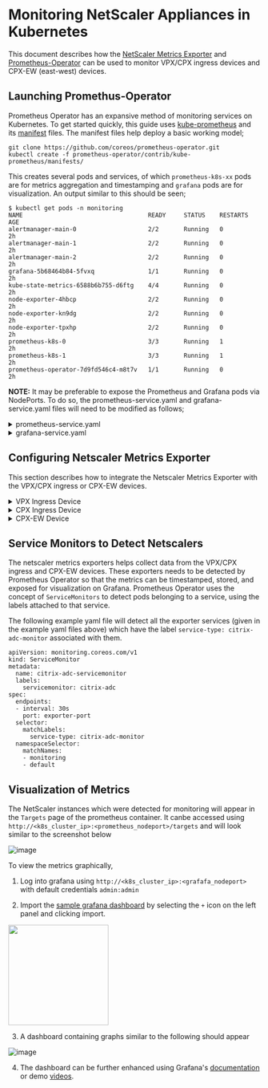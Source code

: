 Monitoring NetScaler Appliances in Kubernetes
===

This document describes how the [NetScaler Metrics Exporter](https://github.com/citrix/netscaler-metrics-exporter) and [Prometheus-Operator](https://github.com/coreos/prometheus-operator) can be used to monitor VPX/CPX ingress devices and CPX-EW (east-west) devices.


Launching Promethus-Operator
---
Prometheus Operator has an expansive method of monitoring services on Kubernetes. To get started quickly, this guide uses [kube-prometheus](https://github.com/coreos/prometheus-operator/tree/master/contrib/kube-prometheus) and its [manifest](https://github.com/coreos/prometheus-operator/tree/master/contrib/kube-prometheus/manifests) files.
The manifest files help deploy a basic working model;
```
git clone https://github.com/coreos/prometheus-operator.git
kubectl create -f prometheus-operator/contrib/kube-prometheus/manifests/
```
This creates several pods and services, of which ```prometheus-k8s-xx``` pods are for metrics aggregation and timestamping and ```grafana``` pods are for visualization. An output similar to this should be seen;
```
$ kubectl get pods -n monitoring
NAME                                   READY     STATUS    RESTARTS   AGE
alertmanager-main-0                    2/2       Running   0          2h
alertmanager-main-1                    2/2       Running   0          2h
alertmanager-main-2                    2/2       Running   0          2h
grafana-5b68464b84-5fvxq               1/1       Running   0          2h
kube-state-metrics-6588b6b755-d6ftg    4/4       Running   0          2h
node-exporter-4hbcp                    2/2       Running   0          2h
node-exporter-kn9dg                    2/2       Running   0          2h
node-exporter-tpxhp                    2/2       Running   0          2h
prometheus-k8s-0                       3/3       Running   1          2h
prometheus-k8s-1                       3/3       Running   1          2h
prometheus-operator-7d9fd546c4-m8t7v   1/1       Running   0          2h
```
**NOTE:** It may be preferable to expose the Prometheus and Grafana pods via NodePorts. To do so, the prometheus-service.yaml and grafana-service.yaml files will need to be modified as follows;


<details>
<summary>prometheus-service.yaml</summary>
<br>

```
apiVersion: v1
kind: Service
metadata:
  labels:
    prometheus: k8s
  name: prometheus-k8s
  namespace: monitoring
spec:
  type: NodePort
  ports:
  - name: web
    port: 9090
    targetPort: web
  selector:
    app: prometheus
    prometheus: k8s
```
To apply these changes into the kubernetes cluseter run: ```kubectl apply -f prometheus-service.yaml```.

</details>


<details>
<summary>grafana-service.yaml</summary>
<br>

```
apiVersion: v1
kind: Service
metadata:
  name: grafana
  namespace: monitoring
spec:
  type: NodePort
  ports:
  - name: http
    port: 3000
    targetPort: http
  selector:
    app: grafana
```
To apply these changes into the kubernetes cluseter run: ```kubectl apply -f grafana-service.yaml```.

</details>



Configuring Netscaler Metrics Exporter
---
This section describes how to integrate the Netscaler Metrics Exporter with the VPX/CPX ingress or CPX-EW devices. 

<details>
<summary>VPX Ingress Device</summary>
<br>

To monitor an ingress VPX device, the netscaler-metrics-exporter will be run as a pod within the kubernetes cluster. The IP of the VPX ingress device will be provided as an argument to the exporter. An example yaml file to deploy such an exporter is given below;

```
apiVersion: v1
kind: Pod
metadata:
  name: exporter-vpx-ingress
  labels:
    app: exporter-vpx-ingress
spec:
  containers:
    - name: exporter
      image: "quay.io/citrix/netscaler-metrics-exporter:v1.0.0"
            imagePullPolicy: IfNotPresent
      args:
        - "--target-nsip=<IP_and_port_of_VPX>"
        - "--port=8888"
---
kind: Service
apiVersion: v1
metadata:
  name: exporter-vpx-ingress
  labels:
    service-type: citrix-adc-monitor
spec:
  selector:
    name: exporter-vpx-ingress
  ports:
    - name: exporter-port
      port: 8888
      targetPort: 8888
```
The IP and port of the VPX device needs to be filled in as the ```--target-nsip``` (Eg. ```--target-nsip=10.0.0.20```). 
</details>

<details>
<summary>CPX Ingress Device</summary>
<br>
  
To monitor a CPX ingress device, the exporter is added as a side-car. An example yaml file of a CPX ingress device with an exporter as a side car is given below;
```
---
apiVersion: extensions/v1beta1
kind: Deployment
metadata:
  name: cpx-ingress
  labels:
    app: cpx-ingress
spec:
  replicas: 1
  selector:
    matchLabels:
      app: cpx-ingress
  template:
    metadata:
      labels:
        app: cpx-ingress
      annotations:
        NETSCALER_AS_APP: "True"
    spec:
      serviceAccountName: cpx
      containers:
        - name: cpx-ingress
          image: "in-docker-reg.eng.citrite.net/cpx-dev/cpx-cic:12.1-48.119"
          imagePullPolicy: IfNotPresent
          securityContext:
            privileged: true
          env:
            - name: "EULA"
              value: "YES"
            - name: "NS_PROTOCOL"
              value: "HTTP"
            #Define the NITRO port here
            - name: "NS_PORT"
              value: "9080"
            #Define ADM License Server here
            - name: "LS_IP"
              value: "10.106.134.107"
            #Define ADM License Server Port here
            - name: "LS_PORT"
              value: "27000"
            #Define ADM License type here (Using vCPU License)
            - name: "PLATFORM"
              value: "CP1000"
          ports:
            - name: http
              containerPort: 80
            - name: https
              containerPort: 443
            - name: nitro-http
              containerPort: 9080
            - name: nitro-https
              containerPort: 9443
        # Adding exporter as a side-car
        - name: exporter
          image: "quay.io/citrix/netscaler-metrics-exporter:v1.0.0"
          imagePullPolicy: IfNotPresent
          args:
            - "--target-nsip=192.0.0.2"
            - "--port=8888"
---
kind: Service
apiVersion: v1
metadata:
  name: exporter-cpx-ingress
  labels:
    service-type: citrix-adc-monitor
spec:
  selector:
    app: cpx-ingress
  ports:
    - name: exporter-port
      port: 8888
      targetPort: 8888
```
Here, the exporter uses the ```192.0.0.2``` local IP to fetch metrics from the CPX.

</details>


<details>
<summary>CPX-EW Device</summary>
<br>

To monitor a CPX-EW (east-west) device, the exporter is added as a side-car. An example yaml file of a CPX-EW device with an exporter as a side car is given below;
```
apiVersion: extensions/v1beta1
kind: DaemonSet
metadata:
  name: cpx-ew
spec:
  template:
    metadata:
      name: cpx-ew
      labels:
        app: cpx-ew
      annotations:
        NETSCALER_AS_APP: "True"
    spec:
      serviceAccountName: cpx
      hostNetwork: true
      containers:
        - name: cpx
          image: "in-docker-reg.eng.citrite.net/cpx-dev/cpx:12.1-48.118"
          securityContext: 
             privileged: true
          env:
          - name: "EULA"
            value: "yes"
          - name: "NS_NETMODE"
            value: "HOST"
          #- name: "kubernetes_url"
          #  value: "https://10.106.xx.xx:6443"
        # Add exporter as a sidecar
        - name: exporter
          image: "quay.io/citrix/netscaler-metrics-exporter:v1.0.0"
          args:
            - "--target-nsip=192.168.0.2:80"
            - "--port=8888"
          imagePullPolicy: IfNotPresent      
---
kind: Service
apiVersion: v1
metadata:
  name: exporter-cpx-ew
  labels:
    service-type: citrix-adc-monitor
spec:
  selector:
    app: cpx-ew
  ports:
    - name: exporter-port
      port: 8888
      targetPort: 8888
```
Here, the exporter uses the ```192.168.0.2``` local IP to fetch metrics from the CPX.

</details>



Service Monitors to Detect Netscalers
---
The netscaler metrics exporters helps collect data from the VPX/CPX ingress and CPX-EW devices. These exporters needs to be detected by Prometheus Operator so that the metrics can be timestamped, stored, and exposed for visualization on Grafana. Prometheus Operator uses the concept of ```ServiceMonitors``` to detect pods belonging to a service, using the labels attached to that service. 

The following example yaml file will detect all the exporter services (given in the example yaml files above) which have the label ```service-type: citrix-adc-monitor``` associated with them. 

```
apiVersion: monitoring.coreos.com/v1
kind: ServiceMonitor
metadata:
  name: citrix-adc-servicemonitor
  labels:
    servicemonitor: citrix-adc
spec:
  endpoints:
  - interval: 30s
    port: exporter-port
  selector:
    matchLabels:
      service-type: citrix-adc-monitor
  namespaceSelector:
    matchNames:
    - monitoring
    - default
```


Visualization of Metrics
---
The NetScaler instances which were detected for monitoring will appear in the ```Targets``` page of the prometheus container. It canbe accessed using ```http://<k8s_cluster_ip>:<prometheus_nodeport>/targets``` and will look similar to the screenshot below


![image](https://user-images.githubusercontent.com/39149385/49031498-1ace0100-f1d0-11e8-90c1-c4d0589819cc.png)

To view the metrics graphically,
1. Log into grafana using ```http://<k8s_cluster_ip>:<grafafa_nodeport>``` with default credentials ```admin:admin```

2. Import the [sample grafana dashboard](https://github.com/citrix/netscaler-metrics-exporter/blob/master/sample_grafana_dashboard.json) by selecting the ```+``` icon on the left panel and clicking import.

<img src="https://user-images.githubusercontent.com/39149385/47292375-5e0ee000-d624-11e8-9410-77d46417e358.png" width="200">


3. A dashboard containing graphs similar to the following should appear

![image](https://user-images.githubusercontent.com/39149385/49060067-f30f8500-f231-11e8-8c94-4be78fa6948a.png)

4. The dashboard can be further enhanced using Grafana's [documentation](http://docs.grafana.org/) or demo [videos](https://www.youtube.com/watch?v=mgcJPREl3CU).



